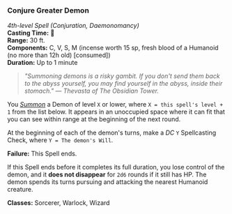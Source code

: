 ### Conjure Greater Demon
*4th-level Spell (Conjuration, Daemonomancy)*  
**Casting Time:** 🔷  
**Range:** 30 ft.  
**Components:** C, V, S, M (incense worth 15 sp, fresh blood of a Humanoid (no more than 12h old) [consumed])  
**Duration:** Up to 1 minute  

> *"Summoning demons is a risky gambit. If you don't send them back to the abyss yourself, you may find yourself in the abyss, inside their stomach." — Thevasta of The Obsidian Tower.*

You *[Summon]* a Demon of level `X` or lower, where `X = this spell's level + 1` from the list below. It appears in an unoccupied space where it can fit that you can see within range at the beginning of the next round.

At the beginning of each of the demon's turns, make a *DC* `Y` Spellcasting Check, where `Y = The demon's Will`.

**Failure:** This Spell ends.  

If this Spell ends before it completes its full duration, you lose control of the demon, and it **does not disappear** for `2d6` rounds if it still has HP. The demon spends its turns pursuing and attacking the nearest Humanoid creature.

**Classes:** Sorcerer, Warlock, Wizard

[Summon]: ../../Rules/Spellcasting/Summoned%20Creatures.md
